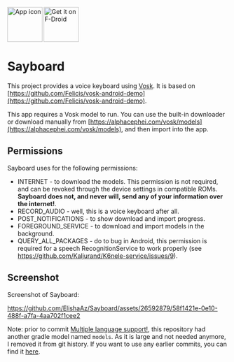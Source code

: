 <img align="left" width="80" height="80"
src="app/src/main/ic_launcher-playstore.png" alt="App icon">
[<img src="https://fdroid.gitlab.io/artwork/badge/get-it-on.png"
    alt="Get it on F-Droid"
    height="80">](https://f-droid.org/en/packages/com.elishaazaria.sayboard/)


# Sayboard

This project provides a voice keyboard using [Vosk](https://alphacephei.com/vosk/android).
It is based on [https://github.com/Felicis/vosk-android-demo](https://github.com/Felicis/vosk-android-demo).

This app requires a Vosk model to run. You can use the built-in downloader or download manually from
[https://alphacephei.com/vosk/models](https://alphacephei.com/vosk/models), and then import into the app.

## Permissions
Sayboard uses for the following permissions:
- INTERNET - to download the models. This permission is not required, and can be revoked through the device settings in compatible ROMs.
**Sayboard does not, and never will, send any of your information over the internet!**.
- RECORD_AUDIO - well, this is a voice keyboard after all.
- POST_NOTIFICATIONS - to show download and import progress.
- FOREGROUND_SERVICE - to download and import models in the background.
- QUERY_ALL_PACKAGES - do to bug in Android, this permission is required for a speech RecognitionService to work properly (see https://github.com/Kaljurand/K6nele-service/issues/9).

## Screenshot

Screenshot of Sayboard:

https://github.com/ElishaAz/Sayboard/assets/26592879/58f1421e-0e10-488f-a7fa-4aa702f1cee2

Note: prior to commit [Multiple language support!](https://github.com/ElishaAz/Sayboard/commit/9d61c774e6eb623c2b8603a85a5bd73d98ab9af1),
this repository had another gradle model named `models`. As it is large and not needed anymore, I removed it from git history.
If you want to use any earlier commits, you can find it [here](https://github.com/Felicis/vosk-android-demo/tree/master/models).
